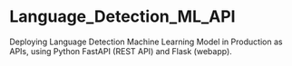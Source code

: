 # Language_Detection_ML_API

Deploying Language Detection Machine Learning Model in Production as APIs, using Python FastAPI (REST API) and Flask (webapp).
